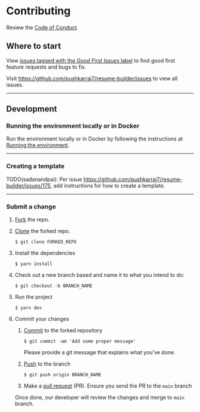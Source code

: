 # Contributing

Review the [Code of Conduct](CODE_OF_CONDUCT.md).

## Where to start
View [issues tagged with the *Good First Issues* label](https://github.com/pushkarraj7/resume-builder/labels/good%20first%20issue) to find good first feature requests and bugs to fix.

Visit https://github.com/pushkarraj7/resume-builder/issues to view all issues.

--- 

## Development

### Running the environment locally or in Docker

Run the environment locally or in Docker by following the instructions at [Running the environment](RUN_ENVIRONMENT.MD).

---

### Creating a template

TODO(sadanandpai): Per issue https://github.com/pushkarraj7/resume-builder/issues/175, add instructions for how to create a template.

---

### Submit a change

1. [Fork](https://docs.github.com/en/get-started/quickstart/fork-a-repo) the repo.
1. [Clone](https://docs.github.com/en/get-started/quickstart/fork-a-repo) the forked repo.
    ```
    $ git clone FORKED_REPO
    ```
1. Install the dependencies
    ```
    $ yarn install
    ```
1. Check out a new branch based and name it to what you intend to do:
    ```
    $ git checkout -b BRANCH_NAME
    ```
1. Run the project
    ```
    $ yarn dev
    ```
1. Commit your changes

    1. [Commit](https://github.com/git-guides/git-commit) to the forked repository
        ```
        $ git commit -am 'Add some proper message'
        ```

        Please provide a git message that explains what you've done.

    1.  [Push](https://github.com/git-guides/git-push) to the branch
        ```
        $ git push origin BRANCH_NAME
        ```
    1. Make a [pull request](https://github.com/git-guides/git-pull) (PR). Ensure you send the PR to the `main` branch

    Once done, our developer will review the changes and merge to `main` branch.
